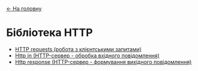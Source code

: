 [<- На головну](../)

# Бібліотека HTTP

- [HTTP requests (робота з клієнтськими запитами)](httprequests.md)
- [Http in (HTTP-сервер - обробка вхідного повідомлення)](httpin.md)
- [Http response (HTTP-сервер - формування вихідного повідомлення)](httpresponse.md)